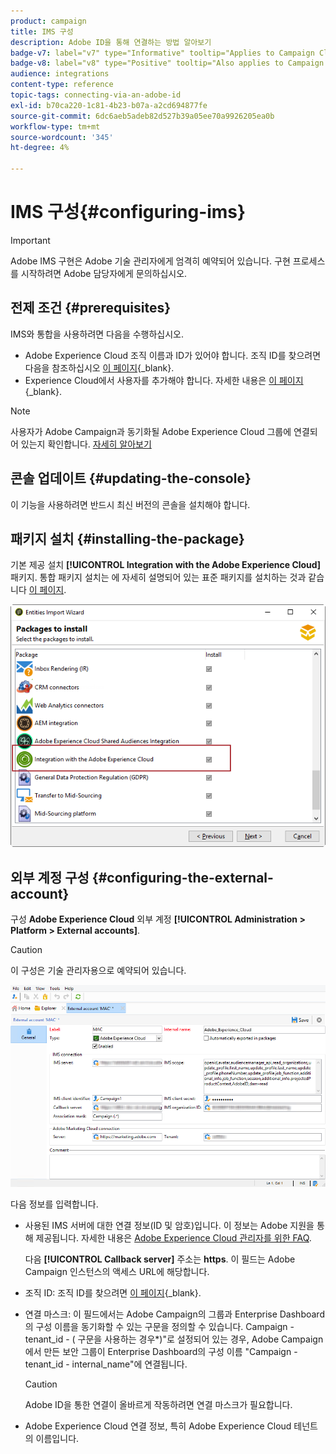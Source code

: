 ```yaml
---
product: campaign
title: IMS 구성
description: Adobe ID을 통해 연결하는 방법 알아보기
badge-v7: label="v7" type="Informative" tooltip="Applies to Campaign Classic v7"
badge-v8: label="v8" type="Positive" tooltip="Also applies to Campaign v8"
audience: integrations
content-type: reference
topic-tags: connecting-via-an-adobe-id
exl-id: b70ca220-1c81-4b23-b07a-a2cd694877fe
source-git-commit: 6dc6aeb5adeb82d527b39a05ee70a9926205ea0b
workflow-type: tm+mt
source-wordcount: '345'
ht-degree: 4%

---
```


# IMS 구성{#configuring-ims}



>[!IMPORTANT]
>
>Adobe IMS 구현은 Adobe 기술 관리자에게 엄격히 예약되어 있습니다. 구현 프로세스를 시작하려면 Adobe 담당자에게 문의하십시오.

## 전제 조건 {#prerequisites}

IMS와 통합을 사용하려면 다음을 수행하십시오.

* Adobe Experience Cloud 조직 이름과 ID가 있어야 합니다. 조직 ID를 찾으려면 다음을 참조하십시오 [이 페이지](https://experienceleague.adobe.com/docs/core-services/interface/administration/organizations.html?lang=ko){_blank}.
* Experience Cloud에서 사용자를 추가해야 합니다. 자세한 내용은 [이 페이지](https://experienceleague.adobe.com/docs/core-services/interface/administration/admin-getting-started.html){_blank}.

>[!NOTE]
>
>사용자가 Adobe Campaign과 동기화될 Adobe Experience Cloud 그룹에 연결되어 있는지 확인합니다. [자세히 알아보기](#configuring-the-external-account)

## 콘솔 업데이트 {#updating-the-console}

이 기능을 사용하려면 반드시 최신 버전의 콘솔을 설치해야 합니다.

## 패키지 설치 {#installing-the-package}

기본 제공 설치 **[!UICONTROL Integration with the Adobe Experience Cloud]** 패키지. 통합 패키지 설치는 에 자세히 설명되어 있는 표준 패키지를 설치하는 것과 같습니다 [이 페이지](../../installation/using/installing-campaign-standard-packages.md).

![](assets/ims_6.png)

## 외부 계정 구성 {#configuring-the-external-account}

구성 **Adobe Experience Cloud** 외부 계정 **[!UICONTROL Administration > Platform > External accounts]**.

>[!CAUTION]
>
>이 구성은 기술 관리자용으로 예약되어 있습니다.

![](assets/ims_5.png)

다음 정보를 입력합니다.

* 사용된 IMS 서버에 대한 연결 정보(ID 및 암호)입니다. 이 정보는 Adobe 지원을 통해 제공됩니다. 자세한 내용은 [Adobe Experience Cloud 관리자를 위한 FAQ](https://experienceleague.adobe.com/docs/core-services/interface/manage-users-and-products/faq.html).

   다음 **[!UICONTROL Callback server]** 주소는 **https**. 이 필드는 Adobe Campaign 인스턴스의 액세스 URL에 해당합니다.

* 조직 ID: 조직 ID를 찾으려면 [이 페이지](https://experienceleague.adobe.com/docs/core-services/interface/administration/organizations.html?lang=ko){_blank}.
* 연결 마스크: 이 필드에서는 Adobe Campaign의 그룹과 Enterprise Dashboard의 구성 이름을 동기화할 수 있는 구문을 정의할 수 있습니다. Campaign - tenant_id - ( 구문을 사용하는 경우&#42;)&quot;로 설정되어 있는 경우, Adobe Campaign에서 만든 보안 그룹이 Enterprise Dashboard의 구성 이름 &quot;Campaign - tenant_id - internal_name&quot;에 연결됩니다.

   >[!CAUTION]
   >
   >Adobe ID을 통한 연결이 올바르게 작동하려면 연결 마스크가 필요합니다.

* Adobe Experience Cloud 연결 정보, 특히 Adobe Experience Cloud 테넌트의 이름입니다.
